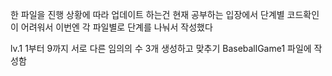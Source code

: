 한 파일을 진행 상황에 따라 업데이트 하는건 현재 공부하는 입장에서 
단계별 코드확인이 어려워서 이번엔 각 파일별로 단계를 나눠서 작성했다

lv.1 1부터 9까지 서로 다른 임의의 수 3개 생성하고 맞추기
BaseballGame1 파일에 작성함
